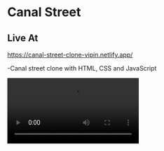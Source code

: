 # Canal Street

## Live At

https://canal-street-clone-vipin.netlify.app/

-Canal street clone with HTML, CSS and JavaScript

<video src="https://user-images.githubusercontent.com/99580663/210126335-3a619865-945e-4f58-bd1a-418e224b02bb.mp4"> </video>
